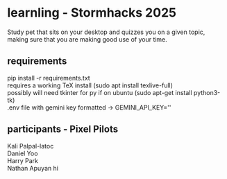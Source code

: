 # learnling - Stormhacks 2025 
Study pet that sits on your desktop and quizzes you on a given topic, making sure that you are making good use of your time.

## requirements
pip install -r requirements.txt  
requires a working TeX install (sudo apt install texlive-full)  
possibly will need tkinter for py if on ubuntu (sudo apt-get install python3-tk)  
.env file with gemini key formatted -> GEMINI_API_KEY=''  

## participants - Pixel Pilots
Kali Palpal-latoc  
Daniel Yoo  
Harry Park  
Nathan Apuyan  hi